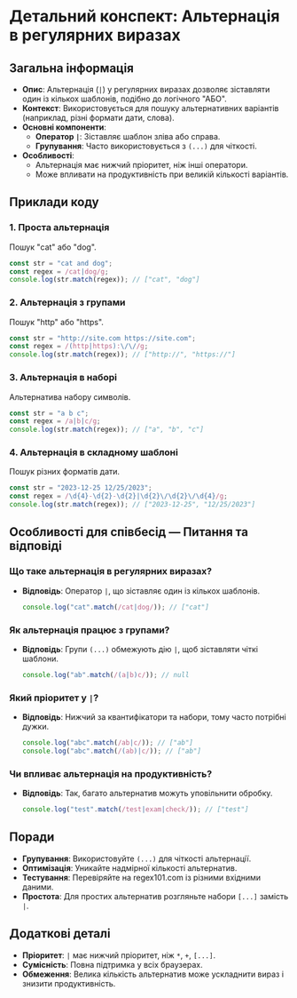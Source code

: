 # Детальний конспект: Альтернація в регулярних виразах

## Загальна інформація

- **Опис**: Альтернація (`|`) у регулярних виразах дозволяє зіставляти один із кількох шаблонів, подібно до логічного "АБО".
- **Контекст**: Використовується для пошуку альтернативних варіантів (наприклад, різні формати дати, слова).
- **Основні компоненти**:
  - **Оператор `|`**: Зіставляє шаблон зліва або справа.
  - **Групування**: Часто використовується з `(...)` для чіткості.
- **Особливості**:
  - Альтернація має нижчий пріоритет, ніж інші оператори.
  - Може впливати на продуктивність при великій кількості варіантів.

## Приклади коду

### 1. Проста альтернація

Пошук "cat" або "dog".

```javascript
const str = "cat and dog";
const regex = /cat|dog/g;
console.log(str.match(regex)); // ["cat", "dog"]
```

### 2. Альтернація з групами

Пошук "http" або "https".

```javascript
const str = "http://site.com https://site.com";
const regex = /(http|https):\/\//g;
console.log(str.match(regex)); // ["http://", "https://"]
```

### 3. Альтернація в наборі

Альтернатива набору символів.

```javascript
const str = "a b c";
const regex = /a|b|c/g;
console.log(str.match(regex)); // ["a", "b", "c"]
```

### 4. Альтернація в складному шаблоні

Пошук різних форматів дати.

```javascript
const str = "2023-12-25 12/25/2023";
const regex = /\d{4}-\d{2}-\d{2}|\d{2}\/\d{2}\/\d{4}/g;
console.log(str.match(regex)); // ["2023-12-25", "12/25/2023"]
```

## Особливості для співбесід — Питання та відповіді

### Що таке альтернація в регулярних виразах?

- **Відповідь**: Оператор `|`, що зіставляє один із кількох шаблонів.
  ```javascript
  console.log("cat".match(/cat|dog/)); // ["cat"]
  ```

### Як альтернація працює з групами?

- **Відповідь**: Групи `(...)` обмежують дію `|`, щоб зіставляти чіткі шаблони.
  ```javascript
  console.log("ab".match(/(a|b)c/)); // null
  ```

### Який пріоритет у `|`?

- **Відповідь**: Нижчий за квантифікатори та набори, тому часто потрібні дужки.
  ```javascript
  console.log("abc".match(/ab|c/)); // ["ab"]
  console.log("abc".match(/(ab)|c/)); // ["ab"]
  ```

### Чи впливає альтернація на продуктивність?

- **Відповідь**: Так, багато альтернатив можуть уповільнити обробку.
  ```javascript
  console.log("test".match(/test|exam|check/)); // ["test"]
  ```

## Поради

- **Групування**: Використовуйте `(...)` для чіткості альтернації.
- **Оптимізація**: Уникайте надмірної кількості альтернатив.
- **Тестування**: Перевіряйте на regex101.com із різними вхідними даними.
- **Простота**: Для простих альтернатив розгляньте набори `[...]` замість `|`.

## Додаткові деталі

- **Пріоритет**: `|` має нижчий пріоритет, ніж `*`, `+`, `[...]`.
- **Сумісність**: Повна підтримка у всіх браузерах.
- **Обмеження**: Велика кількість альтернатив може ускладнити вираз і знизити продуктивність.
